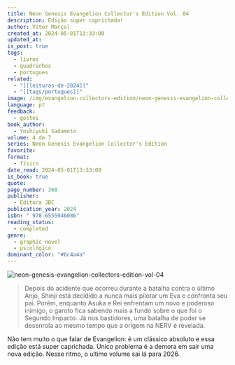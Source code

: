 ```yaml
---
title: Neon Genesis Evangelion Collector's Edition Vol. 04
description: Edição super caprichada!
author: Vítor Marçal
created_at: 2024-05-01T13:33:00
updated_at: 
is_post: true
tags:
  - livros
  - quadrinhos
  - portugues
related:
  - "[[leituras-de-2024]]"
  - "[[tags/portugues]]"
image: /img/evangelion-collectors-edition/neon-genesis-evangelion-collectors-edition-vol-04.jpg
language: pt
feedback:
  - gostei
book_author:
  - Yoshiyuki Sadamoto
volume: 4 de 7
series: Neon Genesis Evangelion Collector's Edition
favorite: 
format:
  - físico
date_read: 2024-05-01T13:33:00
is_book: true
quote: 
page_number: 368
publisher:
  - Editora JBC
publication_year: 2024
isbn: " 978-6555946086"
reading_status:
  - completed
genre:
  - graphic novel
  - pscológico
dominant_color: "#6c4a4a"
---
```


![neon-genesis-evangelion-collectors-edition-vol-04](img/evangelion-collectors-edition/neon-genesis-evangelion-collectors-edition-vol-04.jpg)

> Depois do acidente que ocorreu durante a batalha contra o último Anjo, Shinji está decidido a nunca mais pilotar um Eva e confronta seu pai. Porém, enquanto Asuka e Rei enfrentam um novo e poderoso inimigo, o garoto fica sabendo mais a fundo sobre o que foi o Segundo Impacto. Já nos bastidores, uma batalha de poder se desenrola ao mesmo tempo que a origem na NERV é revelada.

Não tem muito o que falar de Evangelion: é um clássico absoluto e essa edição está super caprichada. 
Único problema é a demora em sair uma nova edição. Nesse ritmo, o ultimo volume sai lá para 2026.